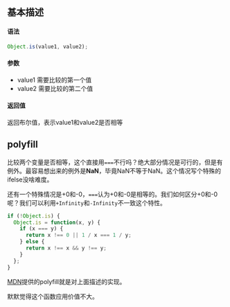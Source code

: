 ## 基本描述

#### 语法

```javascript
Object.is(value1, value2);
```

#### 参数

* value1 需要比较的第一个值
* value2 需要比较的第二个值

#### 返回值

返回布尔值，表示value1和value2是否相等

## polyfill

比较两个变量是否相等，这个直接用```===```不行吗？绝大部分情况是可行的，但是有例外。最容易想出来的例外是**NaN**，毕竟NaN不等于NaN。这个情况写个特殊的ifelse没啥难度。

还有一个特殊情况是+0和-0，```===```认为+0和-0是相等的。我们如何区分+0和-0呢？我们可以利用```+Infinity```和```-Infinity```不一致这个特性。

```javascript
if (!Object.is) {
  Object.is = function(x, y) {
    if (x === y) { 
      return x !== 0 || 1 / x === 1 / y;
    } else {
      return x !== x && y !== y;
    }
  };
}
```

[MDN](https://developer.mozilla.org/zh-CN/docs/Web/JavaScript/Reference/Global_Objects/Object/is)提供的polyfill就是对上面描述的实现。

默默觉得这个函数应用价值不大。